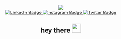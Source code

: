 <div id="header" align="center">
  <img src="https://media.giphy.com/media/RbDKaczqWovIugyJmW/giphy.gif"/>
</div>

<div id="badges" align="center">
  <a href="https://www.linkedin.com/in/achyut-tiwari-aa3650225/">
    <img src="https://img.shields.io/badge/LinkedIn-blue?style=for-the-badge&logo=linkedin&logoColor=white" alt="LinkedIn Badge"/>
  </a>
  <a href="https://instagram.com/hitman_ach?igshid=NmQ2ZmYxZjA=">
    <img src="https://img.shields.io/badge/Instagram-red?style=for-the-badge&logo=instagram&logoColor=white" alt="Instagram Badge"/>
  </a>
  <a href="https://twitter.com/achyut_tiwari20?t=_2mPioIt97PdT8YkB6uvZQ&s=08">
    <img src="https://img.shields.io/badge/Twitter-blue?style=for-the-badge&logo=twitter&logoColor=white" alt="Twitter Badge"/>
  </a>
</div>

<div id="badges" align="center">
<img src="https://komarev.com/ghpvc/?username=Achyut22&style=flat-square&color=blue" alt=""/>
</div>
<h2 align="center">
  hey there
  <img src="https://media.giphy.com/media/hvRJCLFzcasrR4ia7z/giphy.gif" width="30px"/>
</h2>

<!--
**Achyut22/Achyut22** is a ✨ _special_ ✨ repository because its `README.md` (this file) appears on your GitHub profile.

Here are some ideas to get you started:
<h3>
- 🔭 I’m currently working on data science projects with Python
- 🌱 I’m currently learning DSA , Predictive analysis , AI applications
- 👯 I’m looking to collaborate on data-driven projects and open-source contributions
- 🤔 I’m looking for help with Python , Data structures
- 💬 Ask me about any data science related queries
- 📫 How to reach me: 
      email: achyuttiwari22@gmail.com
      linkedin : https://www.linkedin.com/in/achyut-tiwari-aa3650225/
- 😄 Pronouns: he/him
- ⚡ Fun fact: I'm a gym freak and have an equal passion for lifting weights and coding. I believe just like how we train our bodies, we should also train our minds to be stronger every day
</h3>
